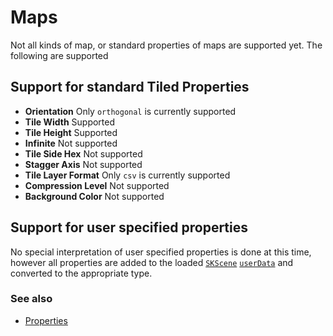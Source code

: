 #  Maps

Not all kinds of map, or standard properties of maps are supported yet. The following are supported

## Support for standard Tiled Properties

 - __Orientation__ Only `orthogonal` is currently supported
 - __Tile Width__ Supported
 - __Tile Height__ Supported
 - __Infinite__ Not supported
 - __Tile Side Hex__ Not supported 
 - __Stagger Axis__ Not supported
 - __Tile Layer Format__ Only `csv` is currently supported
 - __Compression Level__ Not supported
 - __Background Color__ Not supported

## Support for user specified properties

No special interpretation of user specified properties is done at this time, however all properties are added to the loaded [`SKScene`](https://developer.apple.com/documentation/spritekit/skscene) [`userData`](https://developer.apple.com/documentation/spritekit/sknode/1483121-userdata?language=swift) and converted to the appropriate type. 

### See also

 - [Properties](Properties.md)

